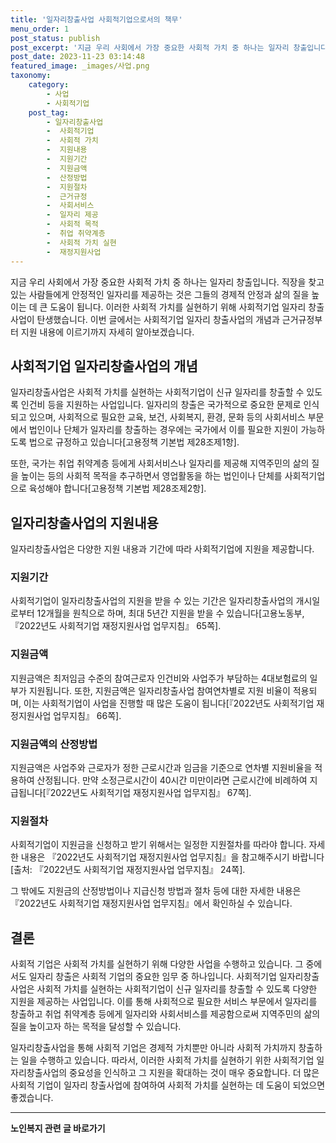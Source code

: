 ```yaml
---
title: '일자리창출사업 사회적기업으로서의 책무'
menu_order: 1
post_status: publish
post_excerpt: '지금 우리 사회에서 가장 중요한 사회적 가치 중 하나는 일자리 창출입니다. 직장을 찾고 있는 사람들에게 안정적인 일자리를 제공하는 것은 그들의 경제적 안정과 삶의 질을 높이는 데 큰 도움이 됩니다. 이러한 사회적 가치를 실현하기 위해 사회적기업 일자리 창출사업이 탄생했습니다. 이번 글에서는 사회적기업 일자리 창출사업의 개념과 근거규정부터 지원 내용에 이르기까지 자세히 알아보겠습니다.'
post_date: 2023-11-23 03:14:48
featured_image: _images/사업.png
taxonomy:
    category:
        - 사업
        - 사회적기업
    post_tag:
        - 일자리창출사업
        -  사회적기업
        -  사회적 가치
        -  지원내용
        -  지원기간
        -  지원금액
        -  산정방법
        -  지원절차
        -  근거규정
        -  사회서비스
        -  일자리 제공
        -  사회적 목적
        -  취업 취약계층
        -  사회적 가치 실현
        -  재정지원사업
---
```



지금 우리 사회에서 가장 중요한 사회적 가치 중 하나는 일자리 창출입니다. 직장을 찾고 있는 사람들에게 안정적인 일자리를 제공하는 것은 그들의 경제적 안정과 삶의 질을 높이는 데 큰 도움이 됩니다. 이러한 사회적 가치를 실현하기 위해 사회적기업 일자리 창출사업이 탄생했습니다. 이번 글에서는 사회적기업 일자리 창출사업의 개념과 근거규정부터 지원 내용에 이르기까지 자세히 알아보겠습니다.

## 사회적기업 일자리창출사업의 개념

일자리창출사업은 사회적 가치를 실현하는 사회적기업이 신규 일자리를 창출할 수 있도록 인건비 등을 지원하는 사업입니다. 일자리의 창출은 국가적으로 중요한 문제로 인식되고 있으며, 사회적으로 필요한 교육, 보건, 사회복지, 환경, 문화 등의 사회서비스 부문에서 법인이나 단체가 일자리를 창출하는 경우에는 국가에서 이를 필요한 지원이 가능하도록 법으로 규정하고 있습니다[고용정책 기본법 제28조제1항].

또한, 국가는 취업 취약계층 등에게 사회서비스나 일자리를 제공해 지역주민의 삶의 질을 높이는 등의 사회적 목적을 추구하면서 영업활동을 하는 법인이나 단체를 사회적기업으로 육성해야 합니다[고용정책 기본법 제28조제2항].

## 일자리창출사업의 지원내용

일자리창출사업은 다양한 지원 내용과 기간에 따라 사회적기업에 지원을 제공합니다.

### 지원기간

사회적기업이 일자리창출사업의 지원을 받을 수 있는 기간은 일자리창출사업의 개시일로부터 12개월을 원칙으로 하며, 최대 5년간 지원을 받을 수 있습니다[고용노동부, 『2022년도 사회적기업 재정지원사업 업무지침』 65쪽].

### 지원금액

지원금액은 최저임금 수준의 참여근로자 인건비와 사업주가 부담하는 4대보험료의 일부가 지원됩니다. 또한, 지원금액은 일자리창출사업 참여연차별로 지원 비율이 적용되며, 이는 사회적기업이 사업을 진행할 때 많은 도움이 됩니다[『2022년도 사회적기업 재정지원사업 업무지침』 66쪽].

### 지원금액의 산정방법

지원금액은 사업주와 근로자가 정한 근로시간과 임금을 기준으로 연차별 지원비율을 적용하여 산정됩니다. 만약 소정근로시간이 40시간 미만이라면 근로시간에 비례하여 지급됩니다[『2022년도 사회적기업 재정지원사업 업무지침』 67쪽].

### 지원절차

사회적기업이 지원금을 신청하고 받기 위해서는 일정한 지원절차를 따라야 합니다. 자세한 내용은 『2022년도 사회적기업 재정지원사업 업무지침』을 참고해주시기 바랍니다[출처: 『2022년도 사회적기업 재정지원사업 업무지침』 24쪽].

그 밖에도 지원금의 산정방법이나 지급신청 방법과 절차 등에 대한 자세한 내용은 『2022년도 사회적기업 재정지원사업 업무지침』에서 확인하실 수 있습니다.

## 결론

사회적 기업은 사회적 가치를 실현하기 위해 다양한 사업을 수행하고 있습니다. 그 중에서도 일자리 창출은 사회적 기업의 중요한 임무 중 하나입니다. 사회적기업 일자리창출사업은 사회적 가치를 실현하는 사회적기업이 신규 일자리를 창출할 수 있도록 다양한 지원을 제공하는 사업입니다. 이를 통해 사회적으로 필요한 서비스 부문에서 일자리를 창출하고 취업 취약계층 등에게 일자리와 사회서비스를 제공함으로써 지역주민의 삶의 질을 높이고자 하는 목적을 달성할 수 있습니다.

일자리창출사업을 통해 사회적 기업은 경제적 가치뿐만 아니라 사회적 가치까지 창출하는 일을 수행하고 있습니다. 따라서, 이러한 사회적 가치를 실현하기 위한 사회적기업 일자리창출사업의 중요성을 인식하고 그 지원을 확대하는 것이 매우 중요합니다. 더 많은 사회적 기업이 일자리 창출사업에 참여하여 사회적 가치를 실현하는 데 도움이 되었으면 좋겠습니다.
<!-- wp:separator -->
<hr class="wp-block-separator has-alpha-channel-opacity"/>
<!-- /wp:separator -->

<!-- wp:group {"backgroundColor":"base","layout":{"type":"constrained"}} -->
<div class="wp-block-group has-base-background-color has-background"><!-- wp:paragraph {"align":"center","fontSize":"medium"} -->
<p class="has-text-align-center has-large-font-size"><strong>노인복지 관련 글 바로가기</strong></p>
<!-- /wp:paragraph -->


<!-- wp:latest-posts
{"categories":[{"id":15998,"count":19,"description":"","link":"https://uknowlaw.com/category/%eb%85%b8%ec%9d%b8%eb%b3%b5%ec%a7%80/","name":"노인복지","slug":"노인복지","taxonomy":"category","parent":0,"meta":[],"_links":{"self":[{"href":"https://uknowlaw.com/wp-json/wp/v2/categories/15998"}],"collection":[{"href":"https://uknowlaw.com/wp-json/wp/v2/categories"}],"about":[{"href":"https://uknowlaw.com/wp-json/wp/v2/taxonomies/category"}],"wp:post_type":[{"href":"https://uknowlaw.com/wp-json/wp/v2/posts?categories=15998"}],"curies":[{"name":"wp","href":"https://api.w.org/{rel}","templated":true}]}}],"postsToShow":100,"excerptLength":28,"postLayout":"grid","columns":2,"featuredImageAlign":"left","featuredImageSizeSlug":"large","fontSize":"small"} /--></div>
<!-- /wp:group -->